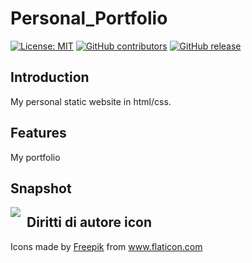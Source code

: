 # Personal_Portfolio
[![License: MIT](https://img.shields.io/badge/License-MIT-yellow.svg)](https://opensource.org/licenses/MIT)  [![GitHub contributors](https://img.shields.io/github/contributors/SudatiSimone/Personal_Portfolio.svg)](https://GitHub.com/SudatiSimone/Personal_Portfolio/graphs/contributors/) [![GitHub release](https://img.shields.io/github/release/Naereen/StrapDown.js.svg)](https://GitHub.com/Naereen/StrapDown.js/releases/)
## Introduction
My personal static website in html/css. 

## Features
My  portfolio  

## Snapshot
<img src="images/Capture1.JPG"
     style="float: left; margin-right: 10px;" />

## Diritti di autore icon
Icons made by <a href="https://www.flaticon.com/authors/freepik" title="Freepik">Freepik</a> from <a href="https://www.flaticon.com/" title="Flaticon"> www.flaticon.com</a>





